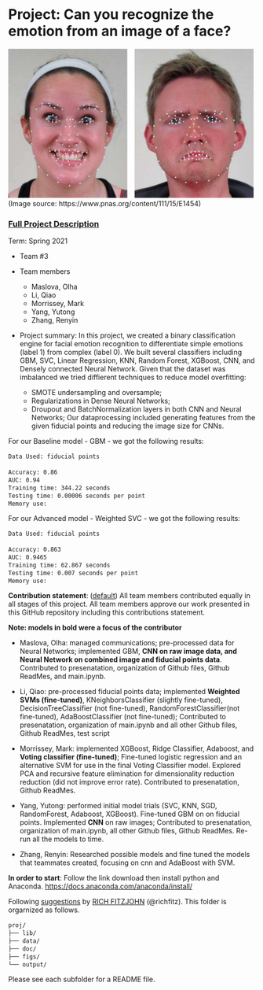 # Project: Can you recognize the emotion from an image of a face? 
<img src="figs/CE.jpg" alt="Compound Emotions" width="500"/>
(Image source: https://www.pnas.org/content/111/15/E1454)

### [Full Project Description](doc/project3_desc.md)

Term: Spring 2021

+ Team #3
+ Team members
	+ Maslova, Olha
	+ Li, Qiao
	+ Morrissey, Mark
	+ Yang, Yutong
	+ Zhang, Renyin

+ Project summary: In this project, we created a binary classification engine for facial emotion recognition to differentiate simple emotions (label 1) from complex (label 0). We built several classifiers including GBM, SVC, Linear Regression, KNN, Random Forest, XGBoost, CNN, and Densely connected Neural Network. Given that the dataset was imbalanced we tried diffierent techniques to reduce model overfitting: 
	+ SMOTE undersampling and oversample;
	+ Regularizations in Dense Neural Networks;
	+ Droupout and BatchNormalization layers in both CNN and Neural Networks;
Our dataprocessing included generating features from the given fiducial points and reducing the image size for CNNs.

For our Baseline model - GBM - we got the following results:

	Data Used: fiducial points

	Accuracy: 0.86
	AUC: 0.94
	Training time: 344.22 seconds
	Testing time: 0.00006 seconds per point
	Memory use: 

For our Advanced model - Weighted SVC - we got the following results:

	Data Used: fiducial points

	Accuracy: 0.863
	AUC: 0.9465
	Training time: 62.867 seconds
	Testing time: 0.007 seconds per point
	Memory use: 
	
**Contribution statement**: ([default](doc/a_note_on_contributions.md)) All team members contributed equally in all stages of this project. All team members approve our work presented in this GitHub repository including this contributions statement. 

**Note: models in bold were a focus of the contributor**

+ Maslova, Olha: managed communications; pre-processed data for Neural Networks; implemented GBM, **CNN on raw image data, and Neural Network on combined image and fiducial points data**. Contributed to presenatation, organization of Github files, Github ReadMes, and main.ipynb.

+ Li, Qiao: pre-processed fiducial points data; implemented **Weighted SVMs (fine-tuned)**, KNeighborsClassifier (slightly fine-tuned), DecisionTreeClassifier (not fine-tuned), RandomForestClassifier(not fine-tuned), AdaBoostClassifier (not fine-tuned); Contributed to presenatation, organization of main.ipynb and all other Github files, Github ReadMes, test script

+ Morrissey, Mark: implemented XGBoost, Ridge Classifier, Adaboost, and **Voting classifier (fine-tuned)**; Fine-tuned logistic regression and an alternative SVM for use in the final Voting Classifier model. Explored PCA and recursive feature elimination for dimensionality reduction reduction (did not improve error rate). Contributed to presenatation, Github ReadMes.

+ Yang, Yutong: performed initial model trials (SVC, KNN, SGD, RandomForest, Adaboost, XGBoost). Fine-tuned GBM on on fiducial points. Implemented **CNN** on raw images; Contributed to presenatation, organization of main.ipynb, all other Github files, Github ReadMes. Re-run all the models to time.

+ Zhang, Renyin: Researched possible models and fine tuned the models that teammates created, focusing on cnn and AdaBoost with SVM.

**In order to start**: Follow the link download then install python and Anaconda.
https://docs.anaconda.com/anaconda/install/

Following [suggestions](http://nicercode.github.io/blog/2013-04-05-projects/) by [RICH FITZJOHN](http://nicercode.github.io/about/#Team) (@richfitz). This folder is orgarnized as follows.

```
proj/
├── lib/
├── data/
├── doc/
├── figs/
└── output/
```

Please see each subfolder for a README file.

